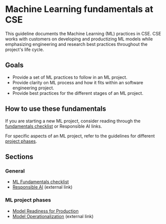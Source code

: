 # Machine Learning fundamentals at CSE

This guideline documents the Machine Learning (ML) practices in CSE. CSE works with customers on developing and productizing ML models while emphasizing engineering and research best practices throughout the project's life cycle.


## Goals

* Provide a set of ML practices to follow in an ML project.
* Provide clarity on ML process and how it fits within an software engineering project.
* Provide best practices for the different stages of an ML project.

## How to use these fundamentals

If you are starting a new ML project, consider reading through the [fundamentals checklist](ml-fundamentals-checklist.md) or Responsible AI links.

For specific aspects of an ML project, refer to the guidelines for different [project phases](#ml-project-phases).

## Sections

### General

* [ML Fundamentals checklist](ml-fundamentals-checklist.md)
* [Responsible AI](https://www.microsoft.com/en-us/ai/responsible-ai-resources) (external link)

### ML project phases

* [Model Readiness for Production](ml-model-checklist.md)
* [Model Operationalization](https://github.com/Microsoft/MLOps) (external link)

